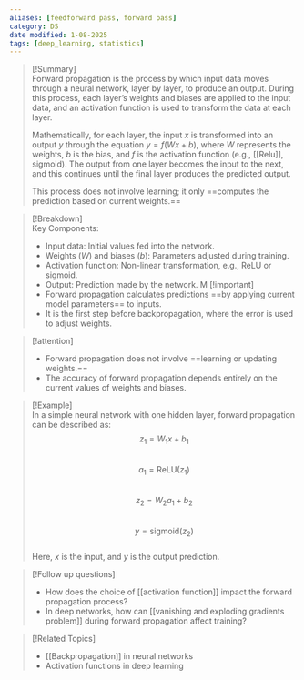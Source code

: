 ```yaml
---
aliases: [feedforward pass, forward pass]
category: DS
date modified: 1-08-2025
tags: [deep_learning, statistics]
---
```


>[!Summary]  
> Forward propagation is the process by which input data moves through a neural network, layer by layer, to produce an output. During this process, each layer’s weights and biases are applied to the input data, and an activation function is used to transform the data at each layer. 
> 
> Mathematically, for each layer, the input $x$ is transformed into an output $y$ through the equation $y = f(Wx + b)$, where $W$ represents the weights, $b$ is the bias, and $f$ is the activation function (e.g., [[Relu]], sigmoid). The output from one layer becomes the input to the next, and this continues until the final layer produces the predicted output. 
> 
> This process does not involve learning; it only ==computes the prediction based on current weights.==

>[!Breakdown]  
> Key Components:  
> - Input data: Initial values fed into the network.  
> - Weights ($W$) and biases ($b$): Parameters adjusted during training.  
> - Activation function: Non-linear transformation, e.g., ReLU or sigmoid.  
> - Output: Prediction made by the network.
M
>[!important]  
> - Forward propagation calculates predictions ==by applying current model parameters== to inputs.  
> - It is the first step before backpropagation, where the error is used to adjust weights.

>[!attention]  
> - Forward propagation does not involve ==learning or updating weights.==  
> - The accuracy of forward propagation depends entirely on the current values of weights and biases.

>[!Example]  
> In a simple neural network with one hidden layer, forward propagation can be described as:  
> $$ z_1 = W_1 x + b_1 $$  
> $$ a_1 = \text{ReLU}(z_1) $$  
> $$ z_2 = W_2 a_1 + b_2 $$  
> $$ y = \text{sigmoid}(z_2) $$  
> Here, $x$ is the input, and $y$ is the output prediction.

>[!Follow up questions]  
> - How does the choice of [[activation function]] impact the forward propagation process?  
> - In deep networks, how can [[vanishing and exploding gradients problem]] during forward propagation affect training?

>[!Related Topics]  
> - [[Backpropagation]] in neural networks  
> - Activation functions in deep learning
